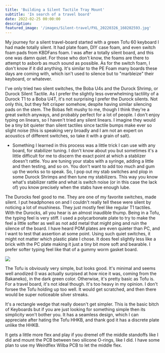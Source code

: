 ```yaml
---
title: 'Building a Silent Tactile Tray Mount'
subtitle: 'In search of a travel board' 
date: 2022-02-25 00:00:00
description: 
featured_image: '/images/Silent-travel/PXL_20220326_160202593.jpg'
---
```


My journey for a silent travel-board started with a green Tofu 60 keyboard I had made totally silent. It had plate foam, DIY case foam, and even switch foam pads from KBDFans foam. I was after a totally silent board, and this one was damn quiet. For those who don't know, the foams are there to attempt to asborb as much sound as possible. As for the switch foam, I don't know if it did anything. It's similar to the PE Foam many boards these days are coming with, which isn't used to silence but to "marbleize" their keyboard, or whatever. 

I've only tried two silent switches, the Boba U4s and the Durock Shrimp, or Durock Silent Tactile. As I prefer the slightly less overwhelming tactility of a Durock T1 to a Boba U4T, it's not surprising I prefer the Durock silents. Not only this, but they felt crisper somehow, despite having similar silencing pads on the stem. The Bobas felt mushy to me, though I think they're a great switch anyways, and probably perfect for a lot of people. I don't enjoy typing on linears, so I haven't tried any silent linears. I imagine they would be a tiny bit quieter than silent tactiles since tactile bumps make ever so slight noise (this is speaking very broadly and I am not an expert on acoustics of different switches, so take it with a grain of salt). 

* Something I learned in this process was a little trick I can use with any board, for stabilizer tuning. I don't know about you but sometimes it's a little difficult for me to discern the exact point at which a stablizer doesn't rattle. You are tuning your stabs with a syringe, adding a little and then testing, and so on. You don't want to add too much and gum up the works so to speak. So, I pop out my stab switches and plop in some Durock Shrimps and then tune my stabilizers. This way you know what's stabilizer rattle and what is switch noise (or in this case the lack of) you know precisely when the stabs have enough lube.

The Durocks feel good to me. They are one of my favorite switches, made silent. I put headphones on and I couldn't really tell these were silent by noticing a lot of mushiness. They just mostly feel like regular T1 tactiles. With the Durocks, all you hear is an almost inaudible thump. Being in a Tofu, the typing feel is very stiff. I used a polycarbonate plate to try to make the feel a little softer as well as not add metal that might ping and ruin the silence of the board. I have heard POM plates are even quieter than PC, and I want to test that assertion at some point. Using such quiet switches, it might not matter which plastic plate I chose. It does feel slightly less like a brick with the PC plate making it just a tiny bit more soft and bearable. I prefer softer typing feel like that of a gummy worm gasket board.

![](https://photos.google.com/photo/AF1QipOwkQyavf9sGWomtGtq2JQyP50_CnrrEqyGj9af)

The Tofu is obviously very simple, but looks good. It's minimal and seems well anodized (I was actually surpised at how nice it was, coming from the Bakaneko), in the dark green color. Otherwise, it's pretty basic as Tofu is. For a travel board, it's not ideal though. It's too heavy in my opinion. I don't forsee the Tofu holding up too well. It would get scratched, and then there would be super noticeable silver streaks.


It's a rectangle wedge that really doesn't get simpler. This is the basic bitch of Keyboards but if you are just looking for something simple then its simplicity won't bother you. It has a seamless design, which I can appreciate after hating the Tofu HHKB, and thank god it has a discrete plate unlike the HHKB.

It gets a little more flex and play if you dremel off the middle standoffs like I did and mount the PCB between two silicone O-rings, like I did. I have some plan to use my Weirdflex Wilba PCB to let the middle flex. 